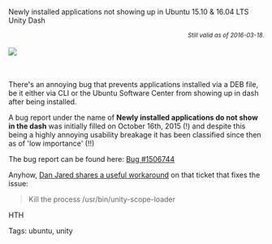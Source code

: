 Newly installed applications not showing up in Ubuntu 15.10 & 16.04 LTS Unity Dash 

<p style="text-align: right; margin: auto;" ><small><em>Still valid as of 2016-03-18</em>.</small></p>

<br>
<a href="http://www.ubuntu.com/download">
<img src="https://raw.githubusercontent.com/i90rr/i90rr.github.io/master/resources/img/logo-ubuntu_-black_orange-hex.png" style="text-align: center; margin: auto;">
</a>

<br><br>
There's an annoying bug that prevents applications installed via a DEB file, be it either via CLI or the Ubuntu Software Center from showing up in dash after being installed.

A bug report under the name of **Newly installed applications do not show in the dash** was initially filled on October 16th, 2015 (!) and despite this being a highly annoying usability breakage it has been classified since then as of 'low importance' (!!)

The bug report can be found here: [Bug #1506744](https://bugs.launchpad.net/ubuntu/+source/unity/+bug/1506744)

Anyhow, [Dan Jared shares a useful workaround](https://bugs.launchpad.net/ubuntu/+source/unity/+bug/1506744/comments/12) on that ticket that fixes the issue:
<blockquote>Kill the process /usr/bin/unity-scope-loader</blockquote>

HTH
<br>

Tags: ubuntu, unity